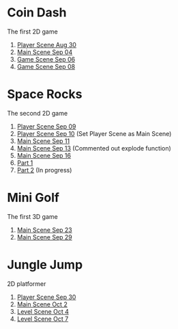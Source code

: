 # Coin Dash
The first 2D game

1. [Player Scene Aug 30](./player_scene_08_30)
2. [Main Scene Sep 04](./main_scene_09_04)
3. [Game Scene Sep 06](./player_scene_09_06)
4. [Game Scene Sep 08](./player_scene_09_08)

# Space Rocks
The second 2D game
1. [Player Scene Sep 09](./Space_Rocks_09_09) 
2. [Player Scene Sep 10](./Space_Rocks_09_10) (Set Player Scene as Main Scene)
3. [Main Scene Sep 11](./Space_Rocks_09_11) 
4. [Main Scene Sep 13](./Space_Rocks_09_13) (Commented out explode function)
5. [Main Scene Sep 16](./Space_Rocks_09_16)
6. [Part 1](./Space_Rocks_Part_1)
7. [Part 2](./Space_Rocks_Part_2) (In progress)

# Mini Golf
The first 3D game
1. [Main Scene Sep 23](./MiniGolfSep23)
2. [Main Scene Sep 29](./MiniGolfSep29)

# Jungle Jump
2D platformer
1. [Player Scene Sep 30](./JungleJumpSep30)
2. [Main Scene Oct 2](./JungleJumpOctober2)
3. [Level Scene Oct 4](./JungleJumpOctober4)
4. [Level Scene Oct 7](./JungleJumpOctober7)